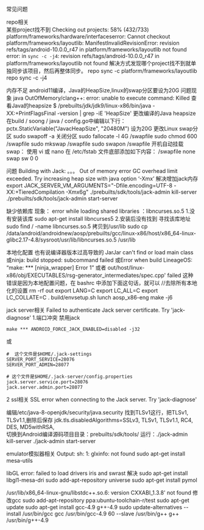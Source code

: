 常见问题

repo相关  
某些project找不到
Checking out projects:  58% (432/733) platform/frameworks/hardware/interfaceserror: Cannot checkout platform/frameworks/layoutlib: ManifestInvalidRevisionError: revision refs/tags/android-10.0.0_r47 in platform/frameworks/layoutlib not found
error: in `sync -c -j4`: revision refs/tags/android-10.0.0_r47 in platform/frameworks/layoutlib not found
解决方式发现哪个project找不到就单独同步该项目，然后再整体同步。
repo sync -c platform/frameworks/layoutlib
repo sync -c -j4

内存不足  android11编译，Java的HeapSize,linux的swap分区要设为20G
问题现象 java OutOfMemory/clang++: error: unable to execute command: Killed
查看Java的heapsize
$ /prebuilts/jdk/jdk9/linux-x86/bin/java -XX:+PrintFlagsFinal -version | grep -iE 'HeapSize'
更改编译的Java heapsize
在build / soong / java / config.go中编辑以下行：
pctx.StaticVariable("JavacHeapSize", "20480M") 设为20G
更改Linux swap分区
sudo swapoff -a  关闭分区
sudo fallocate -l 4G /swapfile
sudo chmod 600 /swapfile
sudo mkswap /swapfile
sudo swapon /swapfile
开机自动挂载swap：
使用 vi 或 nano 在 /etc/fstab 文件底部添加如下内容：
/swapfile none swap sw 0 0

问题
Building with Jack: 。。。 Out of memory error
GC overhead limit exceeded.
Try increasing heap size with java option ‘-Xmx’
解决增加jack内存
export JACK_SERVER_VM_ARGUMENTS="-Dfile.encoding=UTF-8 -XX:+TieredCompilation -Xmx6g"
./prebuilts/sdk/tools/jack-admin kill-server
./prebuilts/sdk/tools/jack-admin start-server




缺少依赖库
现象： error while loading shared libraries ：libncurses.so.5
1.没有安装该库
sudo apt-get install libncurses5
2.安装后没有找到
寻找该库地址
sudo find / -name libncurses.so.5
拷贝到/usr/lib
sudo cp /data/android/androidnew/aosp/prebuilts/gcc/linux-x86/host/x86_64-linux-glibc2.17-4.8/sysroot/usr/lib/libncurses.so.5 /usr/lib

本地化配置  也有说编译器版本过高导致的
JarJar can't find or load main class
或ninja: build stopped: subcommand failed
或Error when build LineageOS: “make: *** [ninja_wrapper] Error 1”
或者 out/host/linux-x86/obj/EXECUTABLES/rsg-generator_intermediates/spec.cpp' failed
这种错误是因为本地配置问题，在 bashrc 中添加下面这句话，就可以 
//去除所有本地化的设置
rm -rf out
export LANG=C
export LC_ALL=C
export LC_COLLATE=C
. build/envsetup.sh
lunch aosp_x86-eng
make -j6


jack server相关
Failed to authenticate Jack server certificate. Try 'jack-diagnose'
1.端口冲突
禁用jack
```
make *** ANDROID_FORCE_JACK_ENABLED=disabled -j32
```
或
```
#  这个文件是$HOME/.jack-settings
SERVER_PORT_SERVICE=28076 
SERVER_PORT_ADMIN=28077

# 这个文件是$HOME/.jack-server/config.properties
jack.server.service.port=28076
jack.server.admin.port=28077
```
2 ssl相关
SSL error when connecting to the Jack server. Try 'jack-diagnose'

编辑/etc/java-8-openjdk/security/java.security
找到TLSv1这行，把TLSv1, TLSv1.1,删除后保存
jdk.tls.disabledAlgorithms=SSLv3, TLSv1, TLSv1.1, RC4, DES, MD5withRSA, \
切换到Android编译源码项目目录：prebuilts/sdk/tools/
运行：./jack-admin kill-server ./jack-admin start-server



emulator模拟器相关
Output: sh: 1: glxinfo: not found
sudo apt-get install mesa-utils

libGL error: failed to load drivers iris and swrast
解决
sudo apt-get install libgl1-mesa-dri
sudo add-apt-repository universe
sudo apt-get install pymol

/usr/lib/x86_64-linux-gnu/libstdc++.so.6: version CXXABI_1.3.8' not found
修改gcc
sudo add-apt-repository ppa:ubuntu-toolchain-r/test
sudo apt-get update
sudo apt-get install gcc-4.9 g++-4.9
sudo update-alternatives --install /usr/bin/gcc gcc /usr/bin/gcc-4.9 60 --slave /usr/bin/g++ g++ /usr/bin/g++-4.9